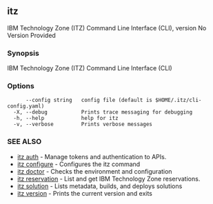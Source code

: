 ## itz

IBM Technology Zone (ITZ) Command Line Interface (CLI), version No Version Provided

### Synopsis

IBM Technology Zone (ITZ) Command Line Interface (CLI)

### Options

```
      --config string   config file (default is $HOME/.itz/cli-config.yaml)
  -X, --debug           Prints trace messaging for debugging
  -h, --help            help for itz
  -v, --verbose         Prints verbose messages
```

### SEE ALSO

* [itz auth](itz_auth.md)	 - Manage tokens and authentication to APIs.
* [itz configure](itz_configure.md)	 - Configures the itz command
* [itz doctor](itz_doctor.md)	 - Checks the environment and configuration
* [itz reservation](itz_reservation.md)	 - List and get IBM Technology Zone reservations.
* [itz solution](itz_solution.md)	 - Lists metadata, builds, and deploys solutions
* [itz version](itz_version.md)	 - Prints the current version and exits

